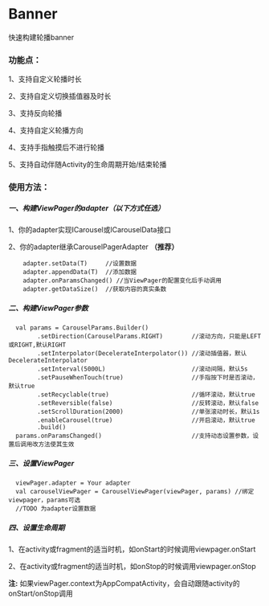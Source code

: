 # Banner
快速构建轮播banner

### 功能点：

1、支持自定义轮播时长

2、支持自定义切换插值器及时长

3、支持反向轮播

4、支持自定义轮播方向

4、支持手指触摸后不进行轮播

5、支持自动伴随Activity的生命周期开始/结束轮播

### 使用方法：

##### 一、构建ViewPager的adapter（以下方式任选）

1、你的adapter实现ICarousel或ICarouselData接口

2、你的adapter继承CarouselPagerAdapter **（推荐）**

```
    adapter.setData(T)     //设置数据
    adapter.appendData(T)  //添加数据
    adapter.onParamsChanged() //当ViewPager的配置变化后手动调用
    adapter.getDataSize()  //获取内容的真实条数
```

##### 二、构建ViewPager参数

```
  val params = CarouselParams.Builder()
        .setDirection(CarouselParams.RIGHT)        //滚动方向，只能是LEFT或RIGHT,默认RIGHT
        .setInterpolator(DecelerateInterpolator()) //滚动插值器，默认DecelerateInterpolator
        .setInterval(5000L)                        //滚动间隔，默认5s
        .setPauseWhenTouch(true)                   //手指按下时是否滚动，默认true
        .setRecyclable(true)                       //循环滚动，默认true
        .setReversible(false)                      //反转滚动，默认false
        .setScrollDuration(2000)                   //单张滚动时长，默认1s
        .enableCarousel(true)                      //开启滚动，默认true
        .build()
  params.onParamsChanged()                         //支持动态设置参数，设置后调用改方法使其生效
```
##### 三、设置ViewPager

```
  viewPager.adapter = Your adapter
  val carouselViewPager = CarouselViewPager(viewPager, params) //绑定viewpager，params可选
  //TODO 为adapter设置数据
```

##### 四、设置生命周期

1、在activity或fragment的适当时机，如onStart的时候调用viewpager.onStart

2、在activity或fragment的适当时机，如onStop的时候调用viewpager.onStop

**注:** 如果viewPager.context为AppCompatActivity，会自动跟随activity的onStart/onStop调用
